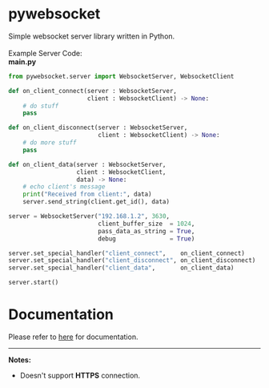 # pywebsocket
Simple websocket server library written in Python.
<br><br>
Example Server Code: <br>
<b>main.py</b>
```python
from pywebsocket.server import WebsocketServer, WebsocketClient

def on_client_connect(server : WebsocketServer, 
                      client : WebsocketClient) -> None:
    # do stuff
    pass

def on_client_disconnect(server : WebsocketServer, 
                         client : WebsocketClient) -> None:
    # do more stuff
    pass

def on_client_data(server : WebsocketServer, 
                   client : WebsocketClient,
                   data) -> None:
    # echo client's message
    print("Received from client:", data)
    server.send_string(client.get_id(), data)

server = WebsocketServer("192.168.1.2", 3630,
                         client_buffer_size  = 1024,
                         pass_data_as_string = True,
                         debug               = True)

server.set_special_handler("client_connect",    on_client_connect)
server.set_special_handler("client_disconnect", on_client_disconnect)
server.set_special_handler("client_data",       on_client_data)

server.start()
```

# Documentation
Please refer to <a href="https://egebilecen.github.io/pywebsocket/namespaces.html">here</a> for documentation.
<hr>

<b>Notes:</b>
* Doesn't support <b>HTTPS</b> connection.
